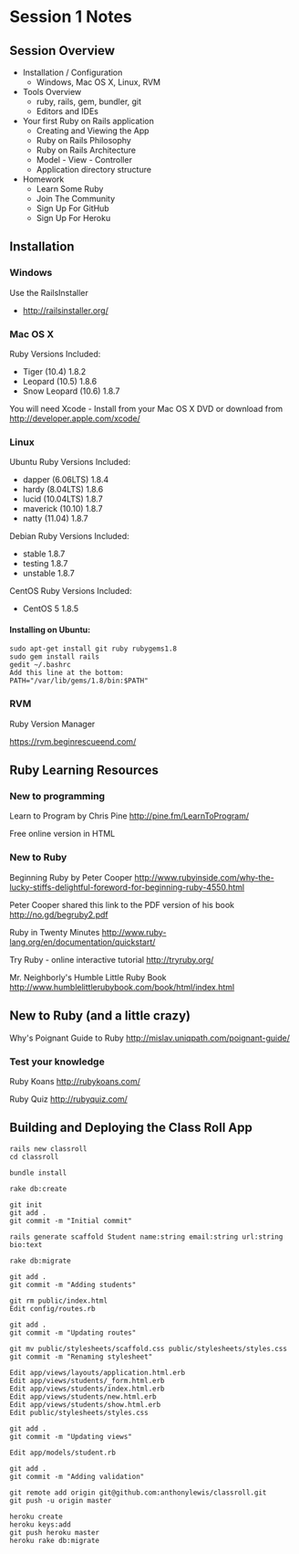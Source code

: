 # Session 1 Notes

## Session Overview

* Installation / Configuration
  * Windows, Mac OS X, Linux, RVM
* Tools Overview
  * ruby, rails, gem, bundler, git
  * Editors and IDEs
* Your first Ruby on Rails application
  * Creating and Viewing the App
  * Ruby on Rails Philosophy
  * Ruby on Rails Architecture
  * Model - View - Controller
  * Application directory structure
* Homework
  * Learn Some Ruby
  * Join The Community
  * Sign Up For GitHub
  * Sign Up For Heroku

## Installation

### Windows

Use the RailsInstaller

* http://railsinstaller.org/

### Mac OS X

Ruby Versions Included:

* Tiger (10.4) 1.8.2
* Leopard (10.5) 1.8.6
* Snow Leopard (10.6) 1.8.7

You will need Xcode - Install from your Mac OS X DVD or
download from http://developer.apple.com/xcode/

### Linux

Ubuntu Ruby Versions Included:

* dapper (6.06LTS) 1.8.4
* hardy (8.04LTS) 1.8.6
* lucid (10.04LTS) 1.8.7
* maverick (10.10) 1.8.7
* natty (11.04) 1.8.7

Debian Ruby Versions Included:

* stable 1.8.7
* testing 1.8.7
* unstable 1.8.7

CentOS Ruby Versions Included:

* CentOS 5 1.8.5

#### Installing on Ubuntu:

    sudo apt-get install git ruby rubygems1.8
    sudo gem install rails
    gedit ~/.bashrc
    Add this line at the bottom:
    PATH="/var/lib/gems/1.8/bin:$PATH"

### RVM

Ruby Version Manager

https://rvm.beginrescueend.com/

## Ruby Learning Resources

### New to programming

Learn to Program by Chris Pine
http://pine.fm/LearnToProgram/

Free online version in HTML

### New to Ruby

Beginning Ruby by Peter Cooper
http://www.rubyinside.com/why-the-lucky-stiffs-delightful-foreword-for-beginning-ruby-4550.html

Peter Cooper shared this link to the PDF version of his book
http://no.gd/begruby2.pdf

Ruby in Twenty Minutes
http://www.ruby-lang.org/en/documentation/quickstart/

Try Ruby - online interactive tutorial
http://tryruby.org/

Mr. Neighborly's Humble Little Ruby Book
http://www.humblelittlerubybook.com/book/html/index.html

## New to Ruby (and a little crazy)

Why's Poignant Guide to Ruby
http://mislav.uniqpath.com/poignant-guide/

### Test your knowledge

Ruby Koans
http://rubykoans.com/

Ruby Quiz
http://rubyquiz.com/



## Building and Deploying the Class Roll App

    rails new classroll
    cd classroll

    bundle install

    rake db:create

    git init
    git add .
    git commit -m "Initial commit"

    rails generate scaffold Student name:string email:string url:string bio:text

    rake db:migrate

    git add .
    git commit -m "Adding students"

    git rm public/index.html
    Edit config/routes.rb

    git add .
    git commit -m "Updating routes"

    git mv public/stylesheets/scaffold.css public/stylesheets/styles.css
    git commit -m "Renaming stylesheet"

    Edit app/views/layouts/application.html.erb
    Edit app/views/students/_form.html.erb
    Edit app/views/students/index.html.erb
    Edit app/views/students/new.html.erb
    Edit app/views/students/show.html.erb
    Edit public/stylesheets/styles.css

    git add .
    git commit -m "Updating views"

    Edit app/models/student.rb

    git add .
    git commit -m "Adding validation"

    git remote add origin git@github.com:anthonylewis/classroll.git
    git push -u origin master

    heroku create
    heroku keys:add
    git push heroku master
    heroku rake db:migrate



